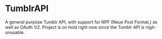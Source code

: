 # TumblrAPI
A general purpose Tumblr API, with support for NPF (Neue Post Format,) as well as OAuth 1/2.
Project is on hold right now since the Tumblr API is nigh-unusable.
